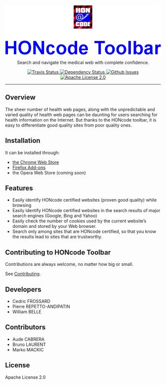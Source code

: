 <p align="center">
  <img alt="HONcode Toolbar" src="https://raw.githubusercontent.com/healthonnet/hon-honcode-extension/master/assets/github/readme-logo.png">
</p>

<p align="center">
  Search and navigate the medical web with complete confidence.
</p>

<p align="center">
  <a href="https://travis-ci.org/healthonnet/hon-honcode-extension">
    <img alt="Travis Status" src="https://travis-ci.org/healthonnet/hon-honcode-extension.svg?branch=master">
  </a>
  <a href='https://gemnasium.com/github.com/healthonnet/hon-honcode-extension'>
    <img src="https://gemnasium.com/badges/github.com/healthonnet/hon-honcode-extension.svg" alt="Dependency Status" />
  </a>
  <a href="https://github.com/healthonnet/hon-honcode-extension/issues">
    <img alt="Github Issues" src="https://img.shields.io/github/issues/healthonnet/hon-honcode-extension.svg">
  </a>
  <a href="https://raw.githubusercontent.com/healthonnet/hon-honcode-extension/master/LICENSE">
    <img alt="Apache License 2.0" src="https://img.shields.io/badge/license-Apache%202-blue.svg">
  </a>
</p>

---

Overview
--------

The sheer number of health web pages, along with the unpredictable and varied quality 
of health web pages can be daunting for users searching for health information on the Internet. 
But thanks to the HONcode toolbar, it is easy to differentiate good quality sites from poor quality ones.

Installation
-------

It can be installed through:
 * [the Chrome Web Store](https://chrome.google.com/webstore/detail/honcode-toolbar/migljoiadpobjnfkpmbpjekghdiilneb)
 * [Firefox Add-ons](https://addons.mozilla.org/en-US/firefox/addon/hon-toolbar/)
 * the Opera Web Store (coming soon)

Features
--------

 * Easily identify HONcode certified websites (proven good quality) while browsing
 * Easily identify HONcode certified websites in the search results of major search engines (Google, Bing and Yahoo)
 * Easily check the number of cookies used by the current website’s domain and stored by your Web browser. 
 * Search only among sites that are HONcode certified, so that you know the results lead to sites that are trustworthy.

Contributing to HONcode Toolbar
-------------------------------

Contributions are always welcome, no matter how big or small.

See [Contributing](CONTRIBUTING.md).

Developers
----------

* Cedric FROSSARD
* Pierre REPETTO-ANDIPATIN
* William BELLE

Contributors
------------

* Aude CABRERA
* Bruno LAURENT
* Marko MACKIC

License
-------

Apache License 2.0
